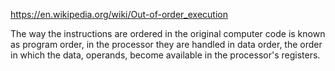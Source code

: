 
https://en.wikipedia.org/wiki/Out-of-order_execution

The way the instructions are ordered in the original computer code is known as program order, in the processor they are handled in data order, the order in which the data, operands, become available in the processor's registers. 